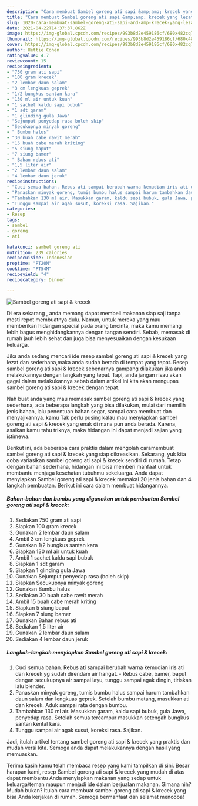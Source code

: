 ```yaml
---
description: "Cara membuat Sambel goreng ati sapi &amp;amp; krecek yang lezat dan Mudah Dibuat"
title: "Cara membuat Sambel goreng ati sapi &amp;amp; krecek yang lezat dan Mudah Dibuat"
slug: 1020-cara-membuat-sambel-goreng-ati-sapi-and-amp-krecek-yang-lezat-dan-mudah-dibuat
date: 2021-04-22T14:37:37.862Z
image: https://img-global.cpcdn.com/recipes/993b8d2e459186cf/680x482cq70/sambel-goreng-ati-sapi-krecek-foto-resep-utama.jpg
thumbnail: https://img-global.cpcdn.com/recipes/993b8d2e459186cf/680x482cq70/sambel-goreng-ati-sapi-krecek-foto-resep-utama.jpg
cover: https://img-global.cpcdn.com/recipes/993b8d2e459186cf/680x482cq70/sambel-goreng-ati-sapi-krecek-foto-resep-utama.jpg
author: Hettie Cohen
ratingvalue: 4.7
reviewcount: 15
recipeingredient:
- "750 gram ati sapi"
- "100 gram krecek"
- "2 lembar daun salam"
- "3 cm lengkuas geprek"
- "1/2 bungkus santan kara"
- "130 ml air untuk kuah"
- "1 sachet kaldu sapi bubuk"
- "1 sdt garam"
- "1 glinding gula Jawa"
- "Sejumput penyedap rasa boleh skip"
- "Secukupnya minyak goreng"
- " Bumbu halus"
- "30 buah cabe rawit merah"
- "15 buah cabe merah kriting"
- "5 siung baput"
- "7 siung bamer"
- " Bahan rebus ati"
- "1,5 liter air"
- "2 lembar daun salam"
- "4 lembar daun jeruk"
recipeinstructions:
- "Cuci semua bahan. Rebus ati sampai berubah warna kemudian iris ati dan krecek yg sudah direndam air hangat. Rebus cabe, bamer, baput dengan secukupnya air sampai layu, tunggu sampai agak dingin, tiriskan lalu blender."
- "Panaskan minyak goreng, tumis bumbu halus sampai harum tambahkan daun salam dan lengkuas geprek. Setelah bumbu matang, masukkan ati dan krecek. Aduk sampai rata dengan bumbu."
- "Tambahkan 130 ml air. Masukkan garam, kaldu sapi bubuk, gula Jawa, penyedap rasa. Setelah semua tercampur masukkan setengah bungkus santan kental kara."
- "Tunggu sampai air agak susut, koreksi rasa. Sajikan."
categories:
- Resep
tags:
- sambel
- goreng
- ati

katakunci: sambel goreng ati 
nutrition: 239 calories
recipecuisine: Indonesian
preptime: "PT20M"
cooktime: "PT54M"
recipeyield: "4"
recipecategory: Dinner

---
```



![Sambel goreng ati sapi &amp; krecek](https://img-global.cpcdn.com/recipes/993b8d2e459186cf/680x482cq70/sambel-goreng-ati-sapi-krecek-foto-resep-utama.jpg)

Di era  sekarang , anda memang dapat membeli makanan siap saji tanpa mesti repot membuatnya dulu. Namun, untuk mereka yang mau memberikan hidangan special pada orang tercinta, maka kamu memang lebih bagus menghidangkannya dengan tangan sendiri. Sebab, memasak di rumah jauh lebih sehat dan juga bisa menyesuaikan dengan kesukaan keluarga.

Jika anda sedang mencari ide resep sambel goreng ati sapi &amp; krecek yang lezat dan sederhana,maka anda sudah berada di tempat yang tepat. Resep sambel goreng ati sapi &amp; krecek  sebenarnya gampang dilakukan jika anda melakukannya dengan langkah yang tepat. Tapi, anda jangan risau akan gagal dalam melakukannya 
sebab dalam artikel ini kita akan mengupas sambel goreng ati sapi &amp; krecek dengan tepat.  



Nah buat anda yang mau memasak sambel goreng ati sapi &amp; krecek yang sederhana, ada beberapa langkah yang bisa dilakukan, mulai dari memilih jenis bahan, lalu penentuan bahan segar, sampai cara membuat dan menyajikannya. kamu Tak perlu pusing kalau mau menyiapkan sambel goreng ati sapi &amp; krecek yang enak di mana pun anda berada. Karena, asalkan kamu  tahu triknya, maka hidangan ini dapat menjadi sajian yang istimewa.

Berikut ini, ada beberapa cara praktis  dalam mengolah caramembuat sambel goreng ati sapi &amp; krecek yang siap dikreasikan. Sekarang, yuk kita coba variasikan sambel goreng ati sapi &amp; krecek sendiri di rumah. Tetap dengan bahan sederhana, hidangan ini bisa memberi manfaat untuk membantu menjaga kesehatan tubuhmu sekeluarga. Anda dapat menyiapkan Sambel goreng ati sapi &amp; krecek memakai 20 jenis bahan dan 4 langkah pembuatan. Berikut ini cara dalam membuat hidangannya.

<!--inarticleads1-->

##### Bahan-bahan dan bumbu yang digunakan untuk pembuatan Sambel goreng ati sapi &amp; krecek:

1. Sediakan 750 gram ati sapi
1. Siapkan 100 gram krecek
1. Gunakan 2 lembar daun salam
1. Ambil 3 cm lengkuas geprek
1. Gunakan 1/2 bungkus santan kara
1. Siapkan 130 ml air untuk kuah
1. Ambil 1 sachet kaldu sapi bubuk
1. Siapkan 1 sdt garam
1. Siapkan 1 glinding gula Jawa
1. Gunakan Sejumput penyedap rasa (boleh skip)
1. Siapkan Secukupnya minyak goreng
1. Gunakan  Bumbu halus
1. Sediakan 30 buah cabe rawit merah
1. Ambil 15 buah cabe merah kriting
1. Siapkan 5 siung baput
1. Siapkan 7 siung bamer
1. Gunakan  Bahan rebus ati
1. Sediakan 1,5 liter air
1. Gunakan 2 lembar daun salam
1. Sediakan 4 lembar daun jeruk




<!--inarticleads2-->

##### Langkah-langkah menyiapkan Sambel goreng ati sapi &amp; krecek:

1. Cuci semua bahan. Rebus ati sampai berubah warna kemudian iris ati dan krecek yg sudah direndam air hangat. - Rebus cabe, bamer, baput dengan secukupnya air sampai layu, tunggu sampai agak dingin, tiriskan lalu blender.
1. Panaskan minyak goreng, tumis bumbu halus sampai harum tambahkan daun salam dan lengkuas geprek. Setelah bumbu matang, masukkan ati dan krecek. Aduk sampai rata dengan bumbu.
1. Tambahkan 130 ml air. Masukkan garam, kaldu sapi bubuk, gula Jawa, penyedap rasa. Setelah semua tercampur masukkan setengah bungkus santan kental kara.
1. Tunggu sampai air agak susut, koreksi rasa. Sajikan.




Jadi, itulah artikel tentang  sambel goreng ati sapi &amp; krecek  yang praktis dan mudah versi kita. Semoga anda dapat melakukannya dengan hasil yang memuaskan. 

Terima kasih kamu telah membaca resep yang kami tampilkan di sini. Besar harapan kami, resep  Sambel goreng ati sapi &amp; krecek yang mudah di atas dapat membantu Anda menyiapkan makanan yang sedap untuk keluarga/teman maupun menjadi ide dalam berjualan makanan. Gimana nih? Mudah bukan? Itulah cara membuat sambel goreng ati sapi &amp; krecek yang bisa Anda kerjakan di rumah. Semoga bermanfaat dan selamat mencoba!

